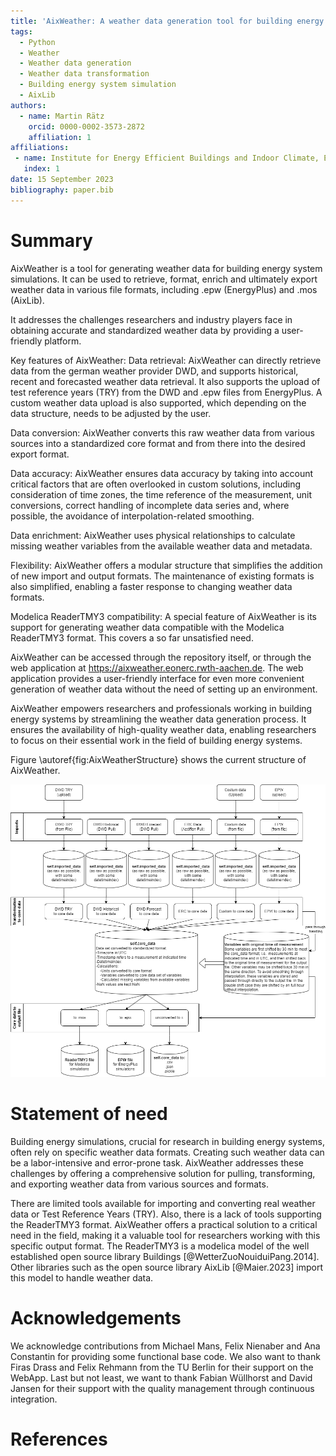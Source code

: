 ```yaml
---
title: 'AixWeather: A weather data generation tool for building energy system simulations. Pull, Transform, Export.'
tags:
  - Python
  - Weather
  - Weather data generation
  - Weather data transformation
  - Building energy system simulation
  - AixLib
authors:
  - name: Martin Rätz
    orcid: 0000-0002-3573-2872
    affiliation: 1
affiliations:
 - name: Institute for Energy Efficient Buildings and Indoor Climate, E.ON Energy Research Center, RWTH Aachen University, Germany
   index: 1
date: 15 September 2023
bibliography: paper.bib
---
```


# Summary

AixWeather is a tool for generating weather data for building energy system simulations. 
It can be used to retrieve, format, enrich and ultimately export weather data in various file formats, 
including .epw (EnergyPlus) and .mos (AixLib).

[//]: # (AixWeather is a weather data generation tool designed to simplify the process of retrieving, )
[//]: # (formatting, enriching and ultimately exporting weather data for building energy system simulations. )
It addresses the challenges researchers and industry players face in obtaining accurate and standardized weather 
data by providing a user-friendly platform.

Key features of AixWeather:
Data retrieval: AixWeather can directly retrieve data from the german weather provider DWD, and 
supports historical, recent and forecasted weather data retrieval. It also supports the upload 
of test reference years (TRY) from the DWD and .epw files from EnergyPlus. A custom weather data 
upload is also supported, which depending on the data structure, needs to be adjusted by the user.

Data conversion: AixWeather converts this raw weather data from various sources into a standardized 
core format and from there into the desired export format.

Data accuracy: AixWeather ensures data accuracy by taking into account critical factors that are 
often overlooked in custom solutions, including consideration of time zones, 
the time reference of the measurement, unit conversions, correct handling of incomplete data series 
and, where possible, the avoidance of interpolation-related smoothing.

Data enrichment: AixWeather uses physical relationships to calculate missing weather variables
from the available weather data and metadata.

Flexibility: AixWeather offers a modular structure that simplifies the addition of new import and
output formats. The maintenance of existing formats is also simplified, 
enabling a faster response to changing weather data formats.

Modelica ReaderTMY3 compatibility: A special feature of AixWeather is its support for generating 
weather data compatible with the Modelica ReaderTMY3 format. This covers a so far unsatisfied need.

AixWeather can be accessed through the repository itself, or through the web application at 
https://aixweather.eonerc.rwth-aachen.de. The web application provides a user-friendly interface
for even more convenient generation of weather data without the need of setting up an environment.

AixWeather empowers researchers and professionals working in building energy systems by streamlining 
the weather data generation process. It ensures the availability of high-quality weather data, 
enabling researchers to focus on their essential work in the field of building energy systems.

Figure \autoref{fig:AixWeatherStructure} shows the current structure of AixWeather.

![Structure of AixWeather.\label{fig:AixWeatherStructure}](Overview_WeatherTool.drawio.png)


# Statement of need

Building energy simulations, crucial for research in building energy systems, 
often rely on specific weather data formats. Creating such weather data can be a 
labor-intensive and error-prone task. AixWeather addresses these challenges by offering 
a comprehensive solution for pulling, transforming, and exporting weather data from various sources and formats.

There are limited tools available for importing and converting real weather data or Test Reference Years (TRY). 
Also, there is a lack of tools supporting the ReaderTMY3 format.
AixWeather offers a practical solution to a critical need in the field, making it a 
valuable tool for researchers working with this specific output format.
The ReaderTMY3 is a modelica model of the well established open source library Buildings
[@WetterZuoNouiduiPang.2014].
Other libraries such as the open source library AixLib [@Maier.2023] import this model
to handle weather data.

# Acknowledgements

We acknowledge contributions from Michael Mans, Felix Nienaber and Ana Constantin for providing 
some functional base code.
We also want to thank Firas Drass and Felix Rehmann from the TU Berlin for their support on the 
WebApp.
Last but not least, we want to thank Fabian Wüllhorst and David Jansen for their support with the 
quality management through continuous integration.

# References